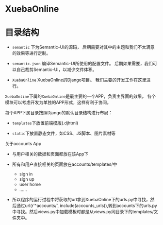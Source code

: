 # XuebaOnline

# 目录结构 #
+ `semantic`      下为Semantic-UI的源码，
后期需要对其中的主题和我们不太满意的效果等进行定制。

+ `semantic.json` 编译Semantic-UI所使用的配置文件。
后期如果需要，我们可以自己裁剪Semantic-UI，以减少文件体积。

+ `XuebaOnline`   XuebaOnline的Django项目。
我们主要的开发工作在这里进行。

`XuebaOnline`下属的`XuebaOnline`是最主要的一个APP，负责主界面的效果。
各个模块可以考虑开发为单独的APP形式，这样有利于协同。

每个APP下属目录按照Django的默认目录结构进行布局：

+ `templates`下放置前端模版(.djhtml)

+ `static`下放置静态文件，如CSS、JS脚本、图片素材等

关于accounts App

+ 与用户相关的数据和页面都放在该App下 

+ 所有和用户直接相关的页面放在accounts/templates/中
	- sign in 
	- sign up
	- user home
	- ......

+ 所以程序的运行过程中将获取的url拿到XuebaOnline下的urls.py中寻找，然后通过url(r'^accounts/', include(accounts_urls)),转到accounts下的urls.py中寻找。然后views.py中加载模板时都是从views.py同目录下的templates/文件夹中。